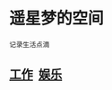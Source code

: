 
# 遥星梦的空间  
    
    记录生活点滴                    

## [工作](https://github.com/yaoxingmeng/0413.github.io)  [娱乐](https://github.com/yaoxingmeng/0413.github.io) 

